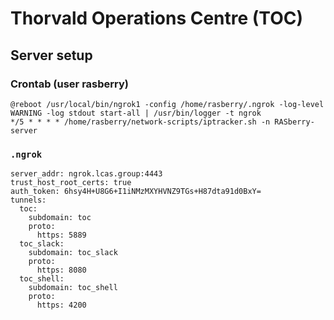 # Thorvald Operations Centre (TOC)

## Server setup

### Crontab (user rasberry)

```
@reboot /usr/local/bin/ngrok1 -config /home/rasberry/.ngrok -log-level WARNING -log stdout start-all | /usr/bin/logger -t ngrok
*/5 * * * * /home/rasberry/network-scripts/iptracker.sh -n RASberry-server
```

### `.ngrok`

```
server_addr: ngrok.lcas.group:4443
trust_host_root_certs: true
auth_token: 6hsy4H+U8G6+I1iNMzMXYHVNZ9TGs+H87dta91d0BxY=
tunnels:
  toc:
    subdomain: toc
    proto:
      https: 5889
  toc_slack:
    subdomain: toc_slack
    proto:
      https: 8080
  toc_shell:
    subdomain: toc_shell
    proto:
      https: 4200
```
